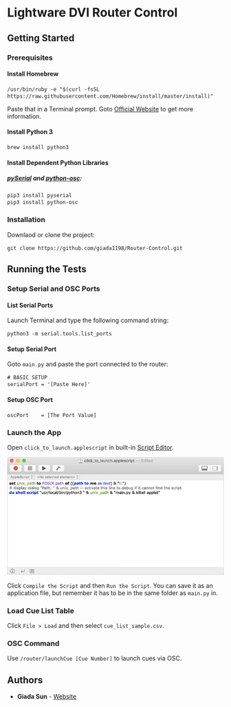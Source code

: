 # Lightware DVI Router Control

## Getting Started

### Prerequisites

#### Install Homebrew

```
/usr/bin/ruby -e "$(curl -fsSL https://raw.githubusercontent.com/Homebrew/install/master/install)"
```

Paste that in a Terminal prompt. Goto [Official Website](https://brew.sh/) to get more information.

#### Install Python 3

```
brew install python3
```

#### Install Dependent Python Libraries

##### [pySerial](https://pyserial.readthedocs.io/en/latest/index.html) and [python-osc](https://pypi.org/project/python-osc/):

```
pip3 install pyserial
pip3 install python-osc
```

### Installation

Downlaod or clone the project:

```
git clone https://github.com/giada1198/Router-Control.git
```

## Running the Tests

### Setup Serial and OSC Ports

#### List Serial Ports

Launch Terminal and type the following command string:

```
python3 -m serial.tools.list_ports
```

#### Setup Serial Port

Goto `main.py` and paste the port connected to the router:

```
# BASIC SETUP
serialPort = '[Paste Here]'
```

#### Setup OSC Port

```
oscPort    = [The Port Value]
```

### Launch the App

Open `click_to_launch.applescript` in built-in [Script Editor](https://en.wikipedia.org/wiki/AppleScript_Editor).

![script-editor](/img/script-editor.jpg)

Click `Compile the Script` and then `Run the Script`. You can save it as an application file, but remember it has to be in the same folder as `main.py` in.

### Load Cue List Table

Click `File > Load` and then select `cue_list_sample.csv`.

### OSC Command

Use `/router/launchCue [Cue Number]` to launch cues via OSC.

## Authors

* **Giada Sun** - [Website](http://giadasun.com)
